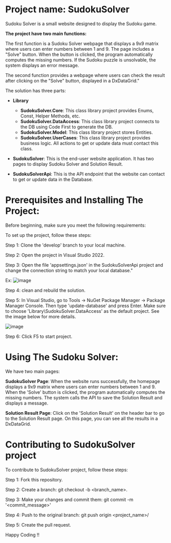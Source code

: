 # Project name: SudokuSolver

Sudoku Solver is a small website designed to display the Sudoku game.

**The project have two main functions:**

The first function is a Sudoku Solver webpage that displays a 9x9 matrix where users can enter numbers between 1 and 9. The page includes a "Solve" button. When the button is clicked, the program automatically computes the missing numbers. If the Sudoku puzzle is unsolvable, the system displays an error message.

The second function provides a webpage where users can check the result after clicking on the "Solve" button, displayed in a DxDataGrid."

The solution has three parts:

- **Library**
  + **SudokuSolver.Core**: This class library project provides Enums, Const, Helper Methods, etc.
  + **SudokuSolver.DataAccess**: This class library project connects to the DB using Code First to generate the DB.
  + **SudokuSolver.Model**: This class library project stores Entities.
  + **SudokuSolver.UserCases**: This class library project provides business logic. All actions to get or update data must contact this class.

- **SudokuSolver**: This is the end-user website application. It has two pages to display Sudoku Solver and Solution Result.

- **SudokuSolverApi**: This is the API endpoint that the website can contact to get or update data in the Database.


# Prerequisites and Installing The Project:

Before beginning, make sure you meet the following requirements:

To set up the project, follow these steps:

Step 1: Clone the 'develop' branch to your local machine.

Step 2: Open the project in Visual Studio 2022.

Step 3: Open the file 'appsettings.json' in the SudokuSolverApi project and change the connection string to match your local database." 

Ex: 
![image](https://user-images.githubusercontent.com/11987904/225954679-3dedbb0b-447a-46db-b74c-90740f9fdc91.png)


Step 4: clean and rebuild the solution.

Step 5: In Visual Studio, go to Tools -> NuGet Package Manager -> Package Manager Console. Then type 'update-database' and press Enter. Make sure to choose 'Library\SudokuSolver.DataAccess' as the default project. See the image below for more details.


![image](https://user-images.githubusercontent.com/11987904/225953857-81f796b5-da44-4c68-9350-f72f0d9e6dc2.png)


Step 6: Click F5 to start project.


# Using The Sudoku Solver:

We have two main pages:

**SudokuSolver Page**: When the website runs successfully, the homepage displays a 9x9 matrix where users can enter numbers between 1 and 9. When the 'Solve' button is clicked, the program automatically computes the missing numbers. The system calls the API to save the Solution Result and displays a message.

**Solution Result Page**: Click on the 'Solution Result' on the header bar to go to the Solution Result page. On this page, you can see all the results in a DxDataGrid.

# Contributing to SudokuSolver project

To contribute to SudokuSolver project, follow these steps:

Step 1: Fork this repository. 

Step 2: Create a branch: git checkout -b <branch_name>. 

Step 3: Make your changes and commit them: git commit -m '<commit_message>' 

Step 4: Push to the original branch: git push origin <project_name>/ 

Step 5: Create the pull request.


Happy Coding !!
